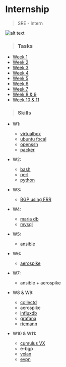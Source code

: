 # Internship

> SRE - Intern

![alt text](https://securecdn.pymnts.com/wp-content/uploads/2020/01/Score-Card-Company-Image-25.png "Company")

>### Tasks

* [Week 1](https://github.com/alwaysiamkk/Internship/tree/main/Week%201)
* [Week 2](https://github.com/alwaysiamkk/Internship/tree/main/Week%202)
* [Week 3](https://github.com/alwaysiamkk/Internship/tree/main/Week%203)
* [Week 4](https://github.com/alwaysiamkk/Internship/tree/main/Week%204)
* [Week 5](https://github.com/alwaysiamkk/Internship/tree/main/Week%205)
* [Week 6](https://github.com/alwaysiamkk/Internship/tree/main/Week%206)
* [Week 7](https://github.com/alwaysiamkk/Internship/tree/main/Week%207)
* [Week 8 & 9](https://github.com/alwaysiamkk/Internship/tree/main/Week%208)
* [Week 10 & 11](https://github.com/alwaysiamkk/Internship/tree/main/Week%2010%20%26%2011)


>### Skills
 
 * W1:
    * [virtualbox](https://www.virtualbox.org)
    * [ubuntu focal](https://releases.ubuntu.com/20.04/)
    * [openssh](https://www.openssh.com)
    * [packer](https://www.packer.io)
 
 * W2:
    * [bash](https://www.gnu.org/software/bash/)
    * [perl](https://www.perl.com/article/perl-and-cgi/)
    * [python](https://www.python.org)

* W3:
    * [BGP using FRR](https://docs.frrouting.org/en/latest/bgp.html)

* W4:
    * [maria db](https://mariadb.org)
    * [mysql](https://dev.mysql.com/doc/)

* W5:
    * [ansible](https://www.ansible.com)

* W6:
    * [aerospike](https://aerospike.com)

* W7:
    * ansible + aerospike

* W8 & W9:
    * [collectd](https://collectd.org)
    * aerospike
    * [influxdb](https://www.influxdata.com)
    * [grafana](https://grafana.com)
    * [riemann](https://riemann.io)

* W10 & W11:
    * [cumulus VX](https://docs.nvidia.com/networking-ethernet-software/cumulus-vx/VirtualBox/)
    * e-bgp
    * [vxlan](https://docs.nvidia.com/networking-ethernet-software/cumulus-linux-43/Network-Virtualization/VXLAN-Routing/)
    * [evpn](https://docs.nvidia.com/networking-ethernet-software/cumulus-linux-43/Network-Virtualization/Ethernet-Virtual-Private-Network-EVPN/)
